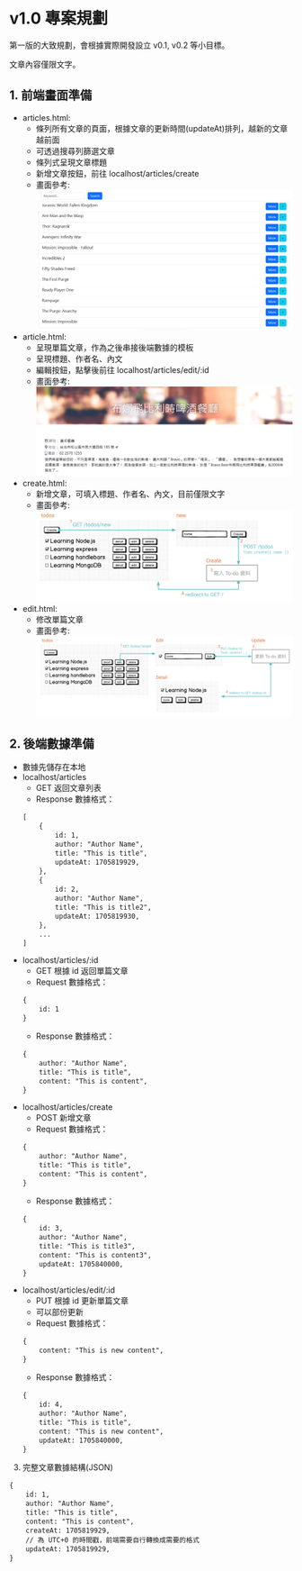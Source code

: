 # v1.0 專案規劃

第一版的大致規劃，會根據實際開發設立 v0.1, v0.2 等小目標。

文章內容僅限文字。

## 1. 前端畫面準備
* articles.html: 
    * 條列所有文章的頁面，根據文章的更新時間(updateAt)排列，越新的文章越前面
    * 可透過搜尋列篩選文章
    * 條列式呈現文章標題
    * 新增文章按鈕，前往 localhost/articles/create
    * 畫面參考: ![articles-v1](/repo/articles-v1.png)
* article.html: 
    * 呈現單篇文章，作為之後串接後端數據的模板
    * 呈現標題、作者名、內文
    * 編輯按鈕，點擊後前往 localhost/articles/edit/:id
    * 畫面參考: ![article-v1](/repo/article-v1.png)
* create.html:     
    * 新增文章，可填入標題、作者名、內文，目前僅限文字
    * 畫面參考: ![create-article-v1](/repo/create-article-v1.png)
* edit.html:     
    * 修改單篇文章
    * 畫面參考: ![update-article-v1](/repo/update-article-v1.png)

## 2. 後端數據準備
* 數據先儲存在本地
* localhost/articles
    * GET 返回文章列表
    * Response 數據格式：
    ```
    [
        {
            id: 1,
            author: "Author Name",
            title: "This is title",
            updateAt: 1705819929,
        },
        {
            id: 2,
            author: "Author Name",
            title: "This is title2",
            updateAt: 1705819930,
        },
        ...
    ]
    ```
* localhost/articles/:id
    * GET 根據 id 返回單篇文章
    * Request 數據格式：
    ```
    {
        id: 1
    }
    ```
    * Response 數據格式：
    ```
    {
        author: "Author Name",
        title: "This is title",
        content: "This is content",
    }
    ```
* localhost/articles/create
    * POST 新增文章
    * Request 數據格式：
    ```
    {
        author: "Author Name",
        title: "This is title",
        content: "This is content",
    }
    ```
    * Response 數據格式：
    ```
    {
        id: 3,
        author: "Author Name",
        title: "This is title3",
        content: "This is content3",
        updateAt: 1705840000,
    }
    ```
* localhost/articles/edit/:id
    * PUT 根據 id 更新單篇文章
    * 可以部份更新
    * Request 數據格式：
    ```
    {
        content: "This is new content",
    }
    ```
    * Response 數據格式：
    ```
    {
        id: 4,
        author: "Author Name",
        title: "This is title",
        content: "This is new content",
        updateAt: 1705840000,
    }
    ```

3. 完整文章數據結構(JSON)
```
{
    id: 1,
    author: "Author Name",
    title: "This is title",
    content: "This is content",
    createAt: 1705819929,
    // 為 UTC+0 的時間戳，前端需要自行轉換成需要的格式
    updateAt: 1705819929,
}
```